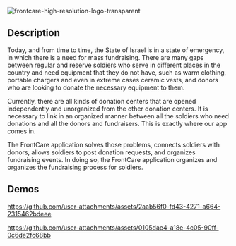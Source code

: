 
![frontcare-high-resolution-logo-transparent](https://github.com/user-attachments/assets/648cc07e-cf65-4f18-baea-9870177c4e99)


## Description
Today, and from time to time, the State of Israel is in a state of emergency, in which there is a need for mass fundraising. There are many gaps between regular and reserve soldiers who serve in different places in the country and need equipment that they do not have, such as warm clothing, portable chargers and even in extreme cases ceramic vests, and donors who are looking to donate the necessary equipment to them.

Currently, there are all kinds of donation centers that are opened independently and unorganized from the other donation centers. It is necessary to link in an organized manner between all the soldiers who need donations and all the donors and fundraisers. This is exactly where our app comes in.

The FrontCare application solves those problems, connects soldiers with donors, allows soldiers to post donation requests, and organizes fundraising events. In doing so, the FrontCare application organizes and organizes the fundraising process for soldiers.




## Demos

https://github.com/user-attachments/assets/2aab56f0-fd43-4271-a664-2315462bdeee


https://github.com/user-attachments/assets/0105dae4-a18e-4c05-90ff-0c6de2fc68bb





